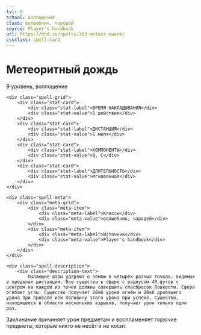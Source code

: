 ```yaml
---
lvl: 9
school: воплощение
class: волшебник, чародей
source: Player's handbook
url: https://dnd.su/spells/163-meteor-swarm/
cssclass: spell-card
---
```


<div class="spell-container">
    <div class="spell-header">
        <h1 class="spell-name">Метеоритный дождь</h1>
        <div class="spell-level">9 уровень, воплощение</div>
    </div>
    
    <div class="spell-grid">
        <div class="stat-card">
            <div class="stat-label">ВРЕМЯ НАКЛАДЫВАНИЯ</div>
            <div class="stat-value">1 действие</div>
        </div>
        <div class="stat-card">
            <div class="stat-label">ДИСТАНЦИЯ</div>
            <div class="stat-value">1 миля</div>
        </div>
        <div class="stat-card">
            <div class="stat-label">КОМПОНЕНТЫ</div>
            <div class="stat-value">В, С</div>
        </div>
        <div class="stat-card">
            <div class="stat-label">ДЛИТЕЛЬНОСТЬ</div>
            <div class="stat-value">Мгновенная</div>
        </div>
    </div>
    
    <div class="spell-meta">
        <div class="meta-grid">
            <div class="meta-item">
                <div class="meta-label">Классы</div>
                <div class="meta-value">волшебник, чародей</div>
            </div>
            <div class="meta-item">
                <div class="meta-label">Источник</div>
                <div class="meta-value">Player's handbook</div>
            </div>
        </div>
    </div>
    
    <div class="spell-description">
        <div class="description-text">
            Пылающие шары ударяют о землю в четырёх разных точках, видимых в пределах дистанции. Все существа в сфере с радиусом 40 футов с центром на каждой из точек должны совершить спасбросок Ловкости. Сфера огибает углы. Существо получает 20к6 урона огнём и 20к6 дробящего урона при провале или половину этого урона при успехе. Существо, находящееся в области нескольких взрывов, получает урон только один раз.
Заклинание причиняет урон предметам и воспламеняет горючие предметы, которые никто не несёт и не носит.
        </div>
    </div>
</div>